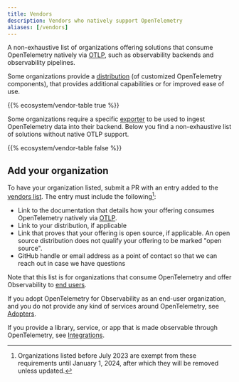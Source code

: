 ```yaml
---
title: Vendors
description: Vendors who natively support OpenTelemetry
aliases: [/vendors]
---
```


A non-exhaustive list of organizations offering solutions that consume
OpenTelemetry natively via [OTLP](/docs/specs/otlp/), such as observability
backends and observability pipelines.

Some organizations provide a [distribution](/docs/concepts/distributions/) (of
customized OpenTelemetry components), that provides additional capabilities or
for improved ease of use.

{{% ecosystem/vendor-table true %}}

Some organizations require a specific [exporter](http://localhost:1313/docs/collector/configuration/#exporters) to be used to ingest OpenTelemetry 
data into their backend. Below you find a non-exhaustive list of solutions without
native OTLP support.

{{% ecosystem/vendor-table false %}}

## Add your organization

To have your organization listed, submit a PR with an entry added to the
[vendors list](https://github.com/open-telemetry/opentelemetry.io/tree/main/data/ecosystem/vendors.yaml).
The entry must include the following[^grace-period-2024-01-01]:

- Link to the documentation that details how your offering consumes
  OpenTelemetry natively via [OTLP](http://localhost:1313/docs/specs/otlp/).
- Link to your distribution, if applicable
- Link that proves that your offering is open source, if applicable. An open
  source distribution does not qualify your offering to be marked "open source".
- GitHub handle or email address as a point of contact so that we can reach out
  in case we have questions

Note that this list is for organizations that consume OpenTelemetry and offer
Observability to [end users](https://community.cncf.io/end-user-community/).

If you adopt OpenTelemetry for Observability as an end-user organization, and
you do not provide any kind of services around OpenTelemetry, see
[Adopters](/ecosystem/adopters).

If you provide a library, service, or app that is made observable through
OpenTelemetry, see [Integrations](/ecosystem/integrations).

[^grace-period-2024-01-01]:
    Organizations listed before July 2023 are exempt from these requirements
    until January 1, 2024, after which they will be removed unless updated.

